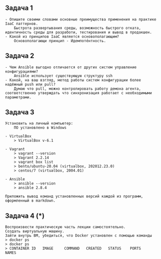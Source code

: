 
## Задача 1
	- Опишите своими словами основные преимущества применения на практике IaaC паттернов.
		Быстрота развертывания среды, возможность быстрого отката, идентичность среды для разработи, тестирования и вывод в продакшен.
	- Какой из принципов IaaC является основополагающим?
		Основополагающи принцип - Идемпоте́нтность. 

## Задача 2
	- Чем Ansible выгодно отличается от других систем управление конфигурациями?
		Ansible использует существующую структуру ssh
	- Какой, на ваш взгляд, метод работы систем конфигурации более надёжный push или pull?
		Думаю что pull, можно контролировать работу демона агента, соответственно утверждать что синхронизация работает c необходимыми параметрами.
		
## Задача 3
	Установить на личный компьютер:
		ПО установлено в Windows

	- VirtualBox
		> VirtualBox v-6.1
		
	- Vagrant
		> vagrant --version
		> Vagrant 2.2.14
		> vagrant box list
		> bento/ubuntu-20.04 (virtualbox, 202012.23.0)
		> centos/7 (virtualbox, 2004.01)
		
	- Ansible
		> ansible --version
		> ansible 2.8.4

	Приложить вывод команд установленных версий каждой из программ, оформленный в markdown.

## Задача 4 (*)
	Воспроизвести практическую часть лекции самостоятельно.  
	Создать виртуальную машину.
	Зайти внутрь ВМ, убедиться, что Docker установлен с помощью команды
	> docker ps
	> docker ps
	> CONTAINER ID   IMAGE     COMMAND   CREATED   STATUS    PORTS     NAMES